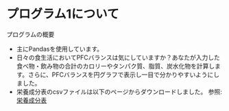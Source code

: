 # プログラム1について
プログラムの概要
* 主にPandasを使用しています。
* 日々の食生活においてPFCバランスは気にしていますか？あなたが入力した食べ物・飲み物の合計のカロリーやタンパク質、脂質、炭水化物を計算します。さらに、PFCバランスを円グラフで表示し一目で分かりやすいようにしました。
* 栄養成分表のcsvファイルは以下のページからダウンロードしました。
参照:[栄養成分表](https://www.kaggle.com/datasets/niharika41298/nutrition-details-for-most-common-foods)
